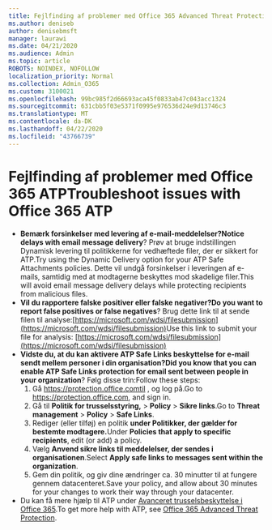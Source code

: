 ```yaml
---
title: Fejlfinding af problemer med Office 365 Advanced Threat Protection (ATP)
ms.author: deniseb
author: denisebmsft
manager: laurawi
ms.date: 04/21/2020
ms.audience: Admin
ms.topic: article
ROBOTS: NOINDEX, NOFOLLOW
localization_priority: Normal
ms.collection: Admin_O365
ms.custom: 3100021
ms.openlocfilehash: 99bc985f2d66693aca45f0833ab47c043acc1324
ms.sourcegitcommit: 631cbb5f03e5371f0995e976536d24e9d13746c3
ms.translationtype: MT
ms.contentlocale: da-DK
ms.lasthandoff: 04/22/2020
ms.locfileid: "43766739"
---
```

# <a name="troubleshoot-issues-with-office-365-atp"></a><span data-ttu-id="9569b-102">Fejlfinding af problemer med Office 365 ATP</span><span class="sxs-lookup"><span data-stu-id="9569b-102">Troubleshoot issues with Office 365 ATP</span></span>

- <span data-ttu-id="9569b-103">**Bemærk forsinkelser med levering af e-mail-meddelelser?**</span><span class="sxs-lookup"><span data-stu-id="9569b-103">**Notice delays with email message delivery**?</span></span> <span data-ttu-id="9569b-104">Prøv at bruge indstillingen Dynamisk levering til politikkerne for vedhæftede filer, der er sikkert for ATP.</span><span class="sxs-lookup"><span data-stu-id="9569b-104">Try using the Dynamic Delivery option for your ATP Safe Attachments policies.</span></span> <span data-ttu-id="9569b-105">Dette vil undgå forsinkelser i leveringen af e-mails, samtidig med at modtagerne beskyttes mod skadelige filer.</span><span class="sxs-lookup"><span data-stu-id="9569b-105">This will avoid email message delivery delays while protecting recipients from malicious files.</span></span>
- <span data-ttu-id="9569b-106">**Vil du rapportere falske positiver eller falske negativer?**</span><span class="sxs-lookup"><span data-stu-id="9569b-106">**Do you want to report false positives or false negatives**?</span></span> <span data-ttu-id="9569b-107">Brug dette link til at sende filen til analyse:[https://microsoft.com/wdsi/filesubmission](https://microsoft.com/wdsi/filesubmission)</span><span class="sxs-lookup"><span data-stu-id="9569b-107">Use this link to submit your file for analysis: [https://microsoft.com/wdsi/filesubmission](https://microsoft.com/wdsi/filesubmission)</span></span>
- <span data-ttu-id="9569b-108">**Vidste du, at du kan aktivere ATP Safe Links beskyttelse for e-mail sendt mellem personer i din organisation?**</span><span class="sxs-lookup"><span data-stu-id="9569b-108">**Did you know that you can enable ATP Safe Links protection for email sent between people in your organization**?</span></span> <span data-ttu-id="9569b-109">Følg disse trin:</span><span class="sxs-lookup"><span data-stu-id="9569b-109">Follow these steps:</span></span>
    1. <span data-ttu-id="9569b-110">Gå https://protection.office.comtil , og log på.</span><span class="sxs-lookup"><span data-stu-id="9569b-110">Go to https://protection.office.com, and sign in.</span></span>
    2. <span data-ttu-id="9569b-111">Gå til **Politik for trusselsstyring,** > **Policy** > **Sikre links**.</span><span class="sxs-lookup"><span data-stu-id="9569b-111">Go to **Threat management** > **Policy** > **Safe Links**.</span></span>
    3. <span data-ttu-id="9569b-112">Rediger (eller tilføj) en politik **under Politikker, der gælder for bestemte modtagere.**</span><span class="sxs-lookup"><span data-stu-id="9569b-112">Under **Policies that apply to specific recipients**, edit (or add) a policy.</span></span>
    4. <span data-ttu-id="9569b-113">Vælg **Anvend sikre links til meddelelser, der sendes i organisationen**.</span><span class="sxs-lookup"><span data-stu-id="9569b-113">Select **Apply safe links to messages sent within the organization**.</span></span>
    5. <span data-ttu-id="9569b-114">Gem din politik, og giv dine ændringer ca. 30 minutter til at fungere gennem datacenteret.</span><span class="sxs-lookup"><span data-stu-id="9569b-114">Save your policy, and allow about 30 minutes for your changes to work their way through your datacenter.</span></span>
- <span data-ttu-id="9569b-115">Du kan få mere hjælp til ATP under [Avanceret trusselsbeskyttelse i Office 365](https://docs.microsoft.com/office365/securitycompliance/office-365-atp).</span><span class="sxs-lookup"><span data-stu-id="9569b-115">To get more help with ATP, see [Office 365 Advanced Threat Protection](https://docs.microsoft.com/office365/securitycompliance/office-365-atp).</span></span>
